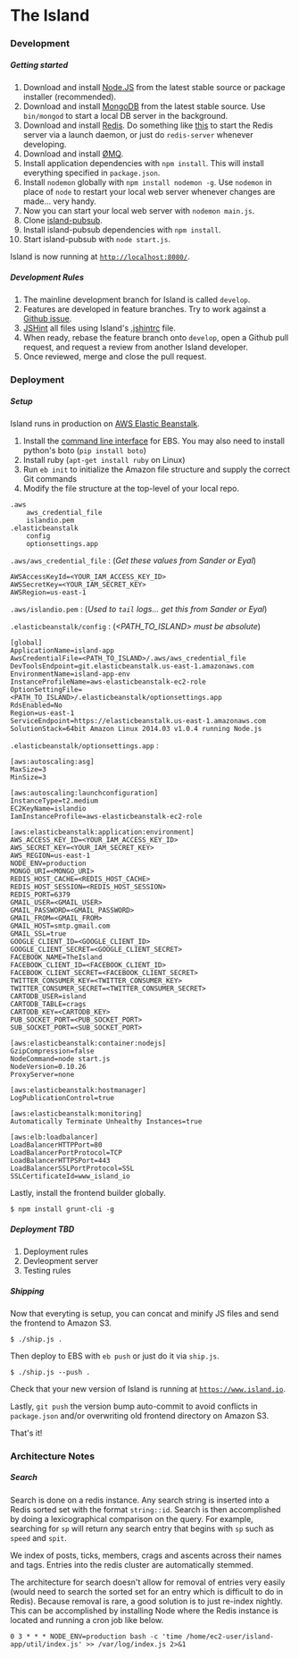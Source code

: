 # The Island

### Development

##### Getting started

1. Download and install [Node.JS](http://nodejs.org/download/) from the latest stable source or package installer (recommended).
2. Download and install [MongoDB](http://www.mongodb.org/downloads) from the latest stable source. Use ```bin/mongod``` to start a local DB server in the background.
3. Download and install [Redis](http://redis.io/download). Do something like [this](http://reistiago.wordpress.com/2011/07/23/installing-on-redis-mac-os-x/) to start the Redis server via a launch daemon, or just do ```redis-server``` whenever developing.
4. Download and install [ØMQ](http://zeromq.org/docs:source-git).
5. Install application dependencies with ```npm install```. This will install everything specified in ```package.json```.
6. Install ```nodemon``` globally with ```npm install nodemon -g```. Use ```nodemon``` in place of ```node``` to restart your local web server whenever changes are made... very handy.
7. Now you can start your local web server with ```nodemon main.js```.
8. Clone [island-pubsub](https://github.com/The-Island/island-pubsub).
9. Install island-pubsub dependencies with ```npm install```.
10. Start island-pubsub with ```node start.js```.

Island is now running at [```http://localhost:8080/```](http://localhost:8080/).

##### Development Rules

1. The mainline development branch for Island is called ```develop```.
2. Features are developed in feature branches. Try to work against a [Github issue](https://github.com/The-Island/island-app/issues).
3. [JSHint](http://jshint.com/) all files using Island's [.jshintrc](https://github.com/The-Island/island-app/blob/develop/linters/.jshintrc) file.
4. When ready, rebase the feature branch onto ```develop```, open a Github pull request, and request a review from another Island developer.
5. Once reviewed, merge and close the pull request.

### Deployment

##### Setup

Island runs in production on [AWS Elastic Beanstalk](http://aws.amazon.com/elasticbeanstalk/).

1. Install the [command line interface](http://aws.amazon.com/code/6752709412171743) for EBS. You may also need to install python's boto (```pip install boto```)
2. Install ruby (```apt-get install ruby``` on Linux)
3. Run ```eb init``` to initialize the Amazon file structure and supply the correct Git commands
4. Modify the file structure at the top-level of your local repo.

```
.aws
	aws_credential_file
	islandio.pem
.elasticbeanstalk
	config
	optionsettings.app
```

```.aws/aws_credential_file``` : (_Get these values from Sander or Eyal_)

```
AWSAccessKeyId=<YOUR_IAM_ACCESS_KEY_ID>
AWSSecretKey=<YOUR_IAM_SECRET_KEY>
AWSRegion=us-east-1
```

```.aws/islandio.pem``` : (_Used to ```tail``` logs... get this from Sander or Eyal_)

```.elasticbeanstalk/config``` : (_\<PATH\_TO\_ISLAND\> must be absolute_)

```
[global]
ApplicationName=island-app
AwsCredentialFile=<PATH_TO_ISLAND>/.aws/aws_credential_file
DevToolsEndpoint=git.elasticbeanstalk.us-east-1.amazonaws.com
EnvironmentName=island-app-env
InstanceProfileName=aws-elasticbeanstalk-ec2-role
OptionSettingFile=<PATH_TO_ISLAND>/.elasticbeanstalk/optionsettings.app
RdsEnabled=No
Region=us-east-1
ServiceEndpoint=https://elasticbeanstalk.us-east-1.amazonaws.com
SolutionStack=64bit Amazon Linux 2014.03 v1.0.4 running Node.js
```

```.elasticbeanstalk/optionsettings.app``` :

```
[aws:autoscaling:asg]
MaxSize=3
MinSize=3

[aws:autoscaling:launchconfiguration]
InstanceType=t2.medium
EC2KeyName=islandio
IamInstanceProfile=aws-elasticbeanstalk-ec2-role

[aws:elasticbeanstalk:application:environment]
AWS_ACCESS_KEY_ID=<YOUR_IAM_ACCESS_KEY_ID>
AWS_SECRET_KEY=<YOUR_IAM_SECRET_KEY>
AWS_REGION=us-east-1
NODE_ENV=production
MONGO_URI=<MONGO_URI>
REDIS_HOST_CACHE=<REDIS_HOST_CACHE>
REDIS_HOST_SESSION=<REDIS_HOST_SESSION>
REDIS_PORT=6379
GMAIL_USER=<GMAIL_USER>
GMAIL_PASSWORD=<GMAIL_PASSWORD>
GMAIL_FROM=<GMAIL_FROM>
GMAIL_HOST=smtp.gmail.com
GMAIL_SSL=true
GOOGLE_CLIENT_ID=<GOOGLE_CLIENT_ID>
GOOGLE_CLIENT_SECRET=<GOOGLE_CLIENT_SECRET>
FACEBOOK_NAME=TheIsland
FACEBOOK_CLIENT_ID=<FACEBOOK_CLIENT_ID>
FACEBOOK_CLIENT_SECRET=<FACEBOOK_CLIENT_SECRET>
TWITTER_CONSUMER_KEY=<TWITTER_CONSUMER_KEY>
TWITTER_CONSUMER_SECRET=<TWITTER_CONSUMER_SECRET>
CARTODB_USER=island
CARTODB_TABLE=crags
CARTODB_KEY=<CARTODB_KEY>
PUB_SOCKET_PORT=<PUB_SOCKET_PORT>
SUB_SOCKET_PORT=<SUB_SOCKET_PORT>

[aws:elasticbeanstalk:container:nodejs]
GzipCompression=false
NodeCommand=node start.js
NodeVersion=0.10.26
ProxyServer=none

[aws:elasticbeanstalk:hostmanager]
LogPublicationControl=true

[aws:elasticbeanstalk:monitoring]
Automatically Terminate Unhealthy Instances=true

[aws:elb:loadbalancer]
LoadBalancerHTTPPort=80
LoadBalancerPortProtocol=TCP
LoadBalancerHTTPSPort=443
LoadBalancerSSLPortProtocol=SSL
SSLCertificateId=www_island_io
```

Lastly, install the frontend builder globally.

```
$ npm install grunt-cli -g
```

##### Deployment TBD
1. Deployment rules
2. Devleopment server
3. Testing rules

##### Shipping

Now that everyting is setup, you can concat and minify JS files and send the frontend to Amazon S3.

```
$ ./ship.js .
```

Then deploy to EBS with ```eb push``` or just do it via ```ship.js```.

```
$ ./ship.js --push .
```

Check that your new version of Island is running at [```https://www.island.io```](https://www.island.io).

Lastly, ```git push``` the version bump auto-commit to avoid conflicts in ```package.json``` and/or overwriting old frontend directory on Amazon S3.

That's it!

### Architecture Notes

##### Search

Search is done on a redis instance. Any search string is inserted into a Redis sorted set with the format ```string::id```. Search is then accomplished by doing a lexicographical comparison on the query. For example, searching for ```sp``` will return any search entry that begins with ```sp``` such as ```speed``` and ```spit```.  

We index of posts, ticks, members, crags and ascents across their names and tags. Entries into the redis cluster are automatically stemmed.

The architecture for search doesn't allow for removal of entries very easily (would need to search the sorted set for an entry which is difficult to do in Redis). Because removal is rare, a good solution is to just re-index nightly. This can be accomplished by installing Node where the Redis instance is located and running a cron job like below.

```0 3 * * * NODE_ENV=production bash -c 'time /home/ec2-user/island-app/util/index.js' >> /var/log/index.js 2>&1```
